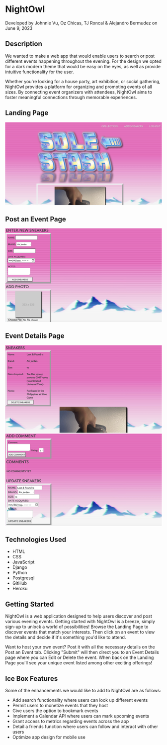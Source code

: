 # NightOwl
Developed by Johnnie Vu, Oz  Chicas, TJ Roncal & Alejandro Bermudez on June 9, 2023

## Description
We wanted to make a web app that would enable users to search or post different events happening throughout the evening. For the design we opted for a dark modern theme that would be easy on the eyes, as well as provide intuitive functionality for the user. 

Whether you're looking for a house party, art exhibition, or social gathering, NightOwl provides a platform for organizing and promoting events of all sizes. By connecting event organizers with attendees, NightOwl aims to foster meaningful connections through memorable experiences.

## Landing Page
![](https://github.com/gambitpolizei-ga/sole-stash/blob/main/public/images/screenshot-homepage.png)

## Post an Event Page
![](https://github.com/gambitpolizei-ga/sole-stash/blob/main/public/images/screenshot-add-sneaker-one.png)

## Event Details Page
![](https://github.com/gambitpolizei-ga/sole-stash/blob/main/public/images/screenshot-details-one.png)
![](https://github.com/gambitpolizei-ga/sole-stash/blob/main/public/images/screenshot-details-two.png)

## Technologies Used
* HTML
* CSS
* JavaScript
* Django
* Python
* Postgresql
* GitHub
* Heroku

## Getting Started
NightOwl is a web application designed to help users discover and post various evening events. Getting started with NightOwl is a breeze, simply sign-up to unlock a world of possibilities! Browse the Landing Page to discover events that match your interests. Then click on an event to view the details and decide if it's something you'd like to attend. 

Want to host your own event? Post it with all the necessary details on the Post an Event tab. Clicking "Submit" will then direct you to an Event Details page where you can Edit or Delete the event. When back on the Landing Page you'll see your unique event listed among other exciting offerings! 

## Ice Box Features
Some of the enhancements we would like to add to NightOwl are as follows:
* Add search functionality where users can look up different events
* Permit users to monetize events that they host
* Give users the option to bookmark events
* Implement a Calendar API where users can mark upcoming events
* Grant access to metrics regarding events across the app
* Detail a friends function where users can follow and interact with other users
* Optimize app design for mobile use
